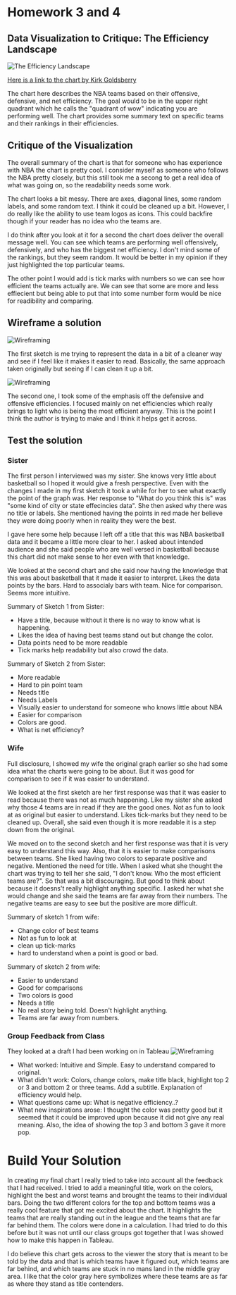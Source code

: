 # Homework 3 and 4

## Data Visualization to Critique: The Efficiency Landscape
![The Efficiency Landscape](PotentialUseChart.PNG)

[Here is a link to the chart by Kirk Goldsberry](https://twitter.com/kirkgoldsberry/status/1487061768593711109?cxt=HHwWioC9wZezjaMpAAAA)

The chart here describes the NBA teams based on their offensive, defensive, and net efficiency. The goal would to be in the 
upper right quadrant which he calls the "quadrant of wow" indicating you are performing well. The chart provides some
summary text on specific teams and their rankings in their efficiencies. 

## Critique of the Visualization
The overall summary of the chart is that for someone who has experience with NBA the chart 
is pretty cool. I consider myself as someone who follows the NBA pretty closely, but this 
still took me a secong to get a real idea of what was going on, so the readability needs some
work. 

The chart looks a bit messy. There are axes, diagonal lines, some random labels, and some
random text. I think it could be cleaned up a bit. However, I do really like the ability 
to use team logos as icons. This could backfire though if your reader has no idea who the
teams are. 

I do think after you look at it for a second the chart does deliver the overall message 
well. You can see which teams are performing well offensively, defensively, and who has
the biggest net efficiency. I don't mind some of the rankings, but they seem random. It 
would be better in my opinion if they just highlighted the top particular teams. 

The other point I would add is tick marks with numbers so we can see how efficient the 
teams actually are. We can see that some are more and less effiecient but being able to
put that into some number form would be nice for readibility and comparing. 

## Wireframe a solution
![Wireframing](chart1sketch.jpg)

The first sketch is me trying to represent the data in a bit of a cleaner way and see if
I feel like it makes it easier to read. Basically, the same approach taken originally but
seeing if I can clean it up a bit. 

![Wireframing](chart2sketch.jpg)

The second one, I took some of the emphasis off the defensive and offensive efficiencies. 
I focused mainly on net efficiencies which really brings to light who is being the most 
efficient anyway. This is the point I think the author is trying to make and I think it 
helps get it across. 

## Test the solution
### Sister
The first person I interviewed was my sister. She knows very little about basketball so I 
hoped it would give a fresh perspective. Even with the changes I made in my first sketch
it took a while for her to see what exactly the point of the graph was. Her response to 
"What do you think this is" was "some kind of city or state effecincies data". She then
asked why there was no title or labels. She mentioned having the points in red made her
believe they were doing poorly when in reality they were the best. 

I gave here some help because I left off a title that this was NBA basketball data and 
it became a little more clear to her. I asked about intended audience and she said people
who are well versed in basketball because this chart did not make sense to her even with
that knowledge. 

We looked at the second chart and she said now having the knowledge that this was about 
basketball that it made it easier to interpret. Likes the data points by the bars. Hard
to associaly bars with team. Nice for comparison. Seems more intuitive. 

Summary of Sketch 1 from Sister: 
- Have a title, because without it there is no way to know what is happening. 
- Likes the idea of having best teams stand out but change the color. 
- Data points need to be more readable
- Tick marks help readability but also crowd the data. 

Summary of Sketch 2 from Sister:
- More readable
- Hard to pin point team
- Needs title
- Needs Labels
- Visually easier to understand for someone who knows little about NBA
- Easier for comparison
- Colors are good.
- What is net efficiency?

### Wife
Full disclosure, I showed my wife the original graph earlier so she had some idea what
the charts were going to be about. But it was good for comparison to see if it was easier
to understand. 

We looked at the first sketch are her first response was that it was easier to read because
there was not as much happening. Like my sister she asked why those 4 teams are in read if 
they are the good ones. Not as fun to look at as original but easier to understand. Likes
tick-marks but they need to be cleaned up. Overall, she said even though it is more readable
it is a step down from the original. 

We moved on to the second sketch and her first response was that it is very easy to understand 
this way. Also, that it is easier to make comparisons between teams. She liked having two colors
to separate positive and negative. Mentioned the need for title. When I asked what she thought the
chart was trying to tell her she said, "I don't know. Who the most efficient teams are?". So that 
was a bit discouraging. But good to think about because it doesns't really highlight anything specific. 
I asked her what she would change and she said the teams are far away from their numbers. The negative
teams are easy to see but the positive are more difficult. 

Summary of sketch 1 from wife: 
- Change color of best teams
- Not as fun to look at
- clean up tick-marks
- hard to understand when a point is good or bad. 

Summary of sketch 2 from wife: 
- Easier to understand
- Good for comparisons
- Two colors is good
- Needs a title
- No real story being told. Doesn't highlight anything.
- Teams are far away from numbers. 

### Group Feedback from Class
They looked at a draft I had been working on in Tableau
![Wireframing](DraftChart.PNG)
- What worked: Intuitive and Simple. Easy to understand compared to original. 
- What didn't work: Colors, change colors, make title black, highlight
  top 2 or 3 and bottom 2 or three teams. Add a subtitle. Explanation of efficiency would help. 
- What questions came up: What is negative efficiency..?
- What new inspirations arose: I thought the color was pretty good but it seemed that it could be improved upon because it did not give any real meaning. Also, the idea of showing the top 3 and bottom 3 gave it more pop.

# Build Your Solution
In creating my final chart I really tried to take into account all the feedback that I had received. I tried to add a meaningful title, work on the colors, highlight the best and worst teams and brought the teams to their individual bars. Doing the two different colors for the top and bottom teams was a really cool feature that got me excited about the chart. It highlights the teams that are really standing out in the league and the teams that are far far behind them. The colors were done in a calculation. I had tried to do this before but it was not until our class groups got together that I was showed how to make this happen in Tableau. 

I do believe this chart gets across to the viewer the story that is meant to be told by the data and that is which teams have it figured out, which teams are far behind, and which teams are stuck in no mans land in the middle gray area. I like that the color gray here symbolizes where these teams are as far as where they stand as title contenders.

<div class='tableauPlaceholder' id='viz1644289774380' style='position: relative'>
  <object class='tableauViz'  style='display:none;'><param name='host_url' value='https%3A%2F%2Fpublic.tableau.com%2F' />
  <param name='embed_code_version' value='3' />
  <param name='site_root' value='' />
  <param name='name' value='Homework34_16442895089470&#47;Final' />
  <param name='tabs' value='no' />
  <param name='toolbar' value='yes' />
  <param name='animate_transition' value='yes' />
  <param name='display_static_image' value='yes' />
  <param name='display_spinner' value='yes' />
  <param name='display_overlay' value='yes' />
  <param name='display_count' value='yes' />
  <param name='language' value='en-US' />
  <param name='filter' value='publish=yes' />
  </object></div>
  <script type='text/javascript'>                    var divElement = document.getElementById('viz1644289774380');
  var vizElement = divElement.getElementsByTagName('object')[0];
  vizElement.style.width='100%';
  vizElement.style.height=(divElement.offsetWidth*0.75)+'px'; 
  var scriptElement = document.createElement('script');
  scriptElement.src = 'https://public.tableau.com/javascripts/api/viz_v1.js';
  vizElement.parentNode.insertBefore(scriptElement, vizElement);
</script>

